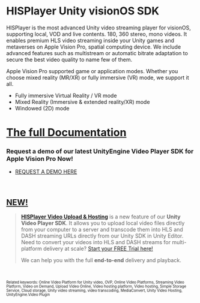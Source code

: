 # HISPlayer Unity visionOS SDK

HISPlayer is the most advanced Unity video streaming player for visionOS, supporting local, VOD and live contents. 180, 360 stereo, mono videos. 
It enables premium HLS video streaming inside your Unity games and metaverses on Apple Vision Pro, spatial computing device. We include advanced features 
such as multistream or automatic bitrate adaptation to secure the best video quality to name few of them. 

Apple Vision Pro supported game or application modes. Whether you choose mixed reality (MR/XR) or fully immersive (VR) mode, we support it all.
* Fully immersive Virtual Reality / VR mode
* Mixed Reality (Immersive & extended reality/XR) mode
* Windowed (2D) mode

# [The full Documentation](https://hisplayer.github.io/UnityVisionOS-SDK/#/)


### Request a demo of our latest UnityEngine Video Player SDK for Apple Vision Pro Now!

* [REQUEST A DEMO HERE](https://www.hisplayer.com/demo-unity-player-sdk-github/?utm_source=github&utm_medium=referral&utm_campaign=unitygithub&utm_content=20200211--unitydemocontact)

<br>

##  [NEW!](https://hisplayer.github.io/UnityVideoUpload/#/README)
> **[HISPlayer Video Upload & Hosting](https://hisplayer.github.io/UnityVideoUpload/#/README)** is a new feature of our **Unity Video Player SDK**. It allows you to upload local video files directly from your computer to a server and transcode them into HLS and DASH streaming URLs directly from our Unity SDK in Unity Editor. Need to convert your videos into HLS and DASH streams for multi-platform delivery at scale? [Start your FREE Trial here!](https://dashboard.hisplayer.com/signup)
> 
> We can help you with the full **end-to-end** delivery and playback.
>

<br>

<sub><sub> Related keywords: Online Video Platform for Unity video, OVP, Online Video Platforms, Streaming Video Platform, Video on Demand, Upload Video Online, Video hosting platform, Video hosting, Simple Storage Service, Cloud storage, Unity video streaming, video transcoding, MediaConvert, Unity Video Hosting, UnityEngine.Video Plugin</sub><sub>
